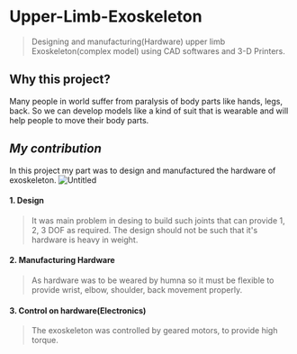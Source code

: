 # Upper-Limb-Exoskeleton
>Designing and manufacturing(Hardware) upper limb Exoskeleton(complex model) using CAD softwares and 3-D Printers. 

## Why this project?
Many people in world suffer from paralysis of body parts like hands, legs, back. So we can develop models like a kind of suit that is wearable and will help people to move their body parts.

## ***My contribution***
In this project my part was to design and manufactured the hardware of exoskeleton. 
![Untitled](https://user-images.githubusercontent.com/90020325/199746493-6f43ebb2-b23c-4df8-b66f-01a3cd09dd6a.png)

#### **1. Design**
>It was main problem in desing to build such joints that can provide 1, 2, 3 DOF as required. The design should not be such that it's hardware is heavy in weight. 
#### **2. Manufacturing Hardware**
>As hardware was to be weared by humna so it must be flexible to provide wrist, elbow, shoulder, back movement properly.
#### **3. Control on hardware(Electronics)**
>The exoskeleton was controlled by geared motors, to provide high torque.

